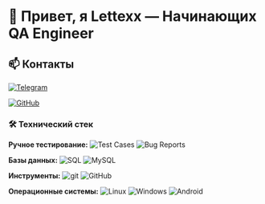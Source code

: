 # 👋 Привет, я Lettexx — Начинающих QA Engineer
## 📫 Контакты
[![Telegram](https://img.shields.io/badge/Telegram-@lettexx_A-26A5E4?style=for-the-badge&logo=telegram&logoColor=white)](https://t.me/lettexx_A)

[![GitHub](https://img.shields.io/badge/GitHub-Lettexx-181717?style=for-the-badge&logo=github&logoColor=white)](https://github.com/Lettexx)
### 🛠️ Технический стек

**Ручное тестирование:** 
![Test Cases](https://img.shields.io/badge/Test_Cases-✓-green)
![Bug Reports](https://img.shields.io/badge/Bug_Reports-✓-green)

**Базы данных:**
![SQL](https://img.shields.io/badge/SQL-4479A1?style=flat&logo=postgresql&logoColor=white)
![MySQL](https://img.shields.io/badge/MySQL-4479A1?style=flat&logo=mysql&logoColor=white)

**Инструменты:**
![git](https://img.shields.io/badge/Git-F05032?style=flat&logo=git&logoColor=white)
![GitHub](https://img.shields.io/badge/GitHub-181717?style=flat&logo=github&logoColor=white)

**Операционные системы:**
![Linux](https://img.shields.io/badge/Linux-Debian-A81D33?style=flat&logo=debian&logoColor=white)
![Windows](https://img.shields.io/badge/Windows-0078D6?style=flat&logo=windows&logoColor=white)
![Android](https://img.shields.io/badge/Android-3DDC84?style=flat&logo=android&logoColor=white)
